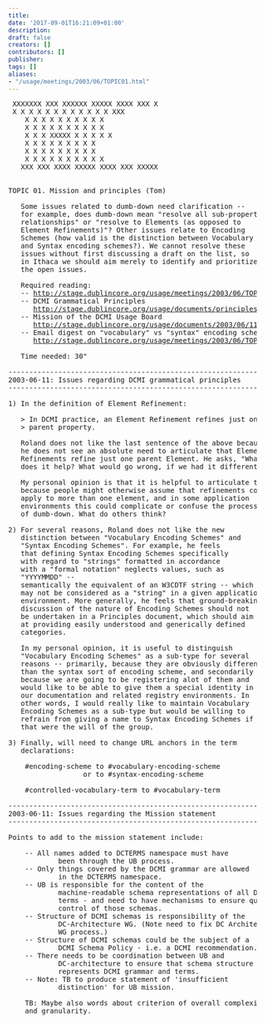 ```yaml
---
title: 
date: '2017-09-01T16:21:09+01:00'
description: 
draft: false
creators: []
contributors: []
publisher: 
tags: []
aliases:
- "/usage/meetings/2003/06/TOPIC01.html"
---
```


<pre>
 XXXXXXX XXX XXXXXX XXXXX XXXX XXX X   
 X X X X X X X X X X X X XXX   
    X X X X X X X X X X   
    X X X X X X X X X X   
    X X X XXXXX X X X X X   
    X X X X X X X X X   
    X X X X X X X X X   
    X X X X X X X X X X   
   XXX XXX XXXX XXXXX XXXX XXX XXXXX 
                                                                
                                                                
TOPIC 01. Mission and principles (Tom)

   Some issues related to dumb-down need clarification --
   for example, does dumb-down mean "resolve all sub-property
   relationships" or "resolve to Elements (as opposed to
   Element Refinements)"? Other issues relate to Encoding
   Schemes (how valid is the distinction between Vocabulary
   and Syntax encoding schemes?). We cannot resolve these
   issues without first discussing a draft on the list, so
   in Ithaca we should aim merely to identify and prioritize
   the open issues.

   Required reading:
   -- <a href="http://stage.dublincore.org/usage/meetings/2003/06/TOPIC01.html">http://stage.dublincore.org/usage/meetings/2003/06/TOPIC01.html</a>
   -- DCMI Grammatical Principles
      <a href="http://stage.dublincore.org/usage/documents/principles/">http://stage.dublincore.org/usage/documents/principles/</a>
   -- Mission of the DCMI Usage Board
      <a href="http://stage.dublincore.org/usage/documents/2003/06/11/mission/">http://stage.dublincore.org/usage/documents/2003/06/11/mission/</a>
   -- Email digest on "vocabulary" vs "syntax" encoding schemes
      <a href="http://stage.dublincore.org/usage/meetings/2003/06/TOPIC01.types-of-encoding-schemes.html">http://stage.dublincore.org/usage/meetings/2003/06/TOPIC01.types-of-encoding-schemes.html</a>

   Time needed: 30"

------------------------------------------------------------------------
2003-06-11: Issues regarding DCMI grammatical principles
------------------------------------------------------------------------

1) In the definition of Element Refinement:

   &gt; In DCMI practice, an Element Refinement refines just one
   &gt; parent property.

   Roland does not like the last sentence of the above because
   he does not see an absolute need to articulate that Element
   Refinements refine just one parent Element. He asks, "What
   does it help? What would go wrong, if we had it different?"

   My personal opinion is that it is helpful to articulate this
   because people might otherwise assume that refinements could
   apply to more than one element, and in some application
   environments this could complicate or confuse the process
   of dumb-down. What do others think?

2) For several reasons, Roland does not like the new
   distinction between "Vocabulary Encoding Schemes" and
   "Syntax Encoding Schemes". For example, he feels
   that defining Syntax Encoding Schemes specifically
   with regard to "strings" formatted in accordance
   with a "formal notation" neglects values, such as
   "<date><y>YYYY</y><m>MM</m><d>DD</d></date>" --
   semantically the equivalent of an W3CDTF string -- which
   may not be considered as a "string" in a given application
   environment. More generally, he feels that ground-breaking
   discussion of the nature of Encoding Schemes should not
   be undertaken in a Principles document, which should aim
   at providing easily understood and generically defined
   categories.

   In my personal opinion, it is useful to distinguish
   "Vocabulary Encoding Schemes" as a sub-type for several
   reasons -- primarily, because they are obviously different
   than the syntax sort of encoding scheme, and secondarily
   because we are going to be registering alot of them and 
   would like to be able to give them a special identity in
   our documentation and related registry environments. In 
   other words, I would really like to maintain Vocabulary
   Encoding Schemes as a sub-type but would be willing to
   refrain from giving a name to Syntax Encoding Schemes if
   that were the will of the group.

3) Finally, will need to change URL anchors in the term
   declarations:

    #encoding-scheme to #vocabulary-encoding-scheme
                  or to #syntax-encoding-scheme

    #controlled-vocabulary-term to #vocabulary-term

------------------------------------------------------------------------
2003-06-11: Issues regarding the Mission statement
------------------------------------------------------------------------

Points to add to the mission statement include:

    -- All names added to DCTERMS namespace must have
            been through the UB process.
    -- Only things covered by the DCMI grammar are allowed
            in the DCTERMS namespace.
    -- UB is responsible for the content of the
            machine-readable schema representations of all DCMI
            terms - and need to have mechanisms to ensure quality
            control of those schemas.
    -- Structure of DCMI schemas is responsibility of the
            DC-Architecture WG. (Note need to fix DC Architecture 
            WG process.)
    -- Structure of DCMI schemas could be the subject of a
            DCMI Schema Policy - i.e. a DCMI recommendation.
    -- There needs to be coordination between UB and
            DC-architecture to ensure that schema structure
            represents DCMI grammar and terms.
    -- Note: TB to produce statement of 'insufficient 
            distinction' for UB mission.

    TB: Maybe also words about criterion of overall complexity
    and granularity.

</pre>
